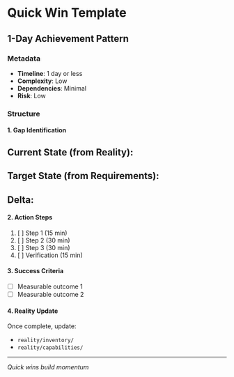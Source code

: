 # Quick Win Template
## 1-Day Achievement Pattern

### Metadata
- **Timeline**: 1 day or less
- **Complexity**: Low
- **Dependencies**: Minimal
- **Risk**: Low

### Structure

#### 1. Gap Identification
**Current State** (from Reality):
- 

**Target State** (from Requirements):
- 

**Delta**:
- 

#### 2. Action Steps
1. [ ] Step 1 (15 min)
2. [ ] Step 2 (30 min)
3. [ ] Step 3 (30 min)
4. [ ] Verification (15 min)

#### 3. Success Criteria
- [ ] Measurable outcome 1
- [ ] Measurable outcome 2

#### 4. Reality Update
Once complete, update:
- `reality/inventory/`
- `reality/capabilities/`

---
*Quick wins build momentum*